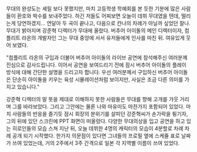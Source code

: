 무대의 완성도는 셰릴 보다 못했지만, 마치 고등학생 학예회를 본 듯한 기분에 많은 사람들이 환호와 박수를 보내주었다. 
하긴 저들도 어찌보면 오늘이 데뷔 무대였을 텐데, 떨리는게 당연하겠지... 
연달아 두 곡이 끝나고, 다음으로 칸나의 차례가 아닐까 싶었던 찰나. 무대가 밝아지며 강준혁 디렉터가 무대에 올랐다. 
버추어 아이돌의 메인 디렉터이자, 컴플리트 라온의 개발자인 그는 무대 중앙에 서서 유저들에게 인사를 마친 뒤. 여유있게 웃어 보였다. 

"컴플리트 라온의 구입과 더불어 버추어 아이돌의 라이브 공연에 참석해주신 여러분께 진심으로 감사드립니다. 이어서 공연을 보여드리기 전에 잠시 버추어 아이돌의 플레이 방식에 대해 간단한 설명을 드리고자 합니다. 우선 여러분께서 구입하신 버추어 아이돌은 단순히 아이돌을 키우는 육성 시뮬레이션처럼 보이지만, 사실은 조금 다른 의미를 가지고 있습니다." 

강준혁 디렉터의 말 뜻을 제대로 이해하지 못한 사람들은 무대를 향해 고개를 갸웃 거리며 그를 바라보았다. 그리고 그안에는 물론 나와 마유미도 마찬가지 포함되어 있었다. 
마치 사람들의 반응을 즐기듯 잠시 회장의 분위기를 살피던 강준혁씨가 손가락을 튕기자, 그의 뒤에 있던 스크린에 PPT 화면이 떠올랐다. 
다양한 무대의상을 입고 공연을 하고 있는 히로인들의 모습 스쳐 지난 뒤, 오늘 데뷔한 4명의 캐릭터의 모습이 4분할로 차례 차례 공개 되기 시작했다. 
한가지 의문점이 있다면 그녀들의 프로필 옆에 스케쥴 표로 날짜가 쓰여 있었는데, 거의 2주에서 3주 간격으로 일본 각 지역별 이름이 쓰여 있었다. 